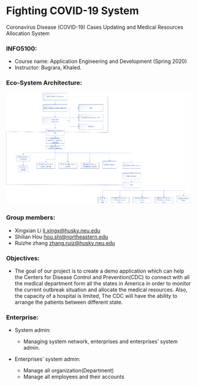# Fighting COVID-19 System
Coronavirus Disease (COVID-19) Cases Updating and Medical Resources Allocation System


### INFO5100: 
- Course name: Application Engineering and Development (Spring 2020)
- Instructor: Bugrara, Khaled.

### Eco-System Architecture:
![image](https://github.com/Houshilian/Fighting-COVID-19-System/blob/main/Architecture.png)

### Group members: 
 * Xingxian Li   li.xingx@husky.neu.edu
 * Shilian Hou   hou.shi@northeastern.edu
 * Ruizhe zhang  zhang.ruiz@husky.neu.edu

### Objectives:
- The goal of our project is to create a demo application which can help the Centers for Disease Control and Prevention(CDC) to connect with all the medical department form all the states in America in order to monitor the current outbreak situation and allocate the medical resources. Also, the capacity of a hospital is limited, The CDC will have the ability to arrange the patients between different state.

### Enterprise: 
- System admin:
  * Managing system network, enterprises and enterprises’ system admin.

- Enterprises’ system admin:
  * Manage all organization(Department)
  * Manage all employees  and their accounts
